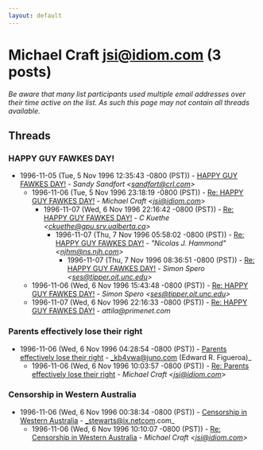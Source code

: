 ```yaml
---
layout: default
---
```


# Michael Craft <jsi@idiom.com> (3 posts)

_Be aware that many list participants used multiple email addresses over their time active on the list. As such this page may not contain all threads available._

## Threads

### HAPPY GUY FAWKES DAY!
+ 1996-11-05 (Tue, 5 Nov 1996 12:35:43 -0800 (PST)) - [HAPPY GUY FAWKES DAY!](/archive/1996/11/a3e662873916778c2f07d4e8aa9a61421a088c98f2ec9f5bb7dd0a74d660d50b) - _Sandy Sandfort \<sandfort@crl.com\>_
  + 1996-11-06 (Tue, 5 Nov 1996 23:18:19 -0800 (PST)) - [Re: HAPPY GUY FAWKES DAY!](/archive/1996/11/620a6112a4127f344164eb1e46441e9e9664e40b443eeb6c8e9961e90abd1e4a) - _Michael Craft \<jsi@idiom.com\>_
    + 1996-11-07 (Wed, 6 Nov 1996 22:16:42 -0800 (PST)) - [Re: HAPPY GUY FAWKES DAY!](/archive/1996/11/3ff67460beae45709a05838550c158b330035caeedbfc613855cda5478282aa0) - _C Kuethe \<ckuethe@gpu.srv.ualberta.ca\>_
      + 1996-11-07 (Thu, 7 Nov 1996 05:58:02 -0800 (PST)) - [Re: HAPPY GUY FAWKES DAY!](/archive/1996/11/504fa686dd7e2e594b20d5e11be4c0335c166bddf1cf6396d1ac8e6ec3817d6c) - _"Nicolas J. Hammond" \<njhm@ns.njh.com\>_
        + 1996-11-07 (Thu, 7 Nov 1996 08:36:51 -0800 (PST)) - [Re: HAPPY GUY FAWKES DAY!](/archive/1996/11/22e3ed66ee99688c0e1d7eb54ba6b548fbe6862b0a7730cebe7d6006130bbacf) - _Simon Spero \<ses@tipper.oit.unc.edu\>_
  + 1996-11-06 (Wed, 6 Nov 1996 15:43:48 -0800 (PST)) - [Re: HAPPY GUY FAWKES DAY!](/archive/1996/11/162d869816085f378087793a50cb87d7fd88fec538844ec92530e18a33ff56f3) - _Simon Spero \<ses@tipper.oit.unc.edu\>_
  + 1996-11-07 (Wed, 6 Nov 1996 22:16:33 -0800 (PST)) - [Re: HAPPY GUY FAWKES DAY!](/archive/1996/11/6c8aead6fd664cfea6eebdb7979aa141fa3b8da0af1ce42c3a5eecd56fe4bafa) - _attila@primenet.com_

### Parents effectively lose their right
+ 1996-11-06 (Wed, 6 Nov 1996 04:28:54 -0800 (PST)) - [Parents effectively lose their right](/archive/1996/11/7731522a3b0f5f924ec3d368aca241e7192d812cec41f559524b70fffd83c3a0) - _kb4vwa@juno.com (Edward R. Figueroa)_
  + 1996-11-06 (Wed, 6 Nov 1996 10:03:57 -0800 (PST)) - [Re: Parents effectively lose their right](/archive/1996/11/413fd687ddb377e1a1b505a3aed4e91ef6e605006bf5003cee0de3730b7a99d9) - _Michael Craft \<jsi@idiom.com\>_

### Censorship in Western Australia
+ 1996-11-06 (Wed, 6 Nov 1996 00:38:34 -0800 (PST)) - [Censorship in Western Australia](/archive/1996/11/81957c911c7525543dfbfd0c97f25b891cff01bac2df93d14c0bccde60926229) - _stewarts@ix.netcom.com_
  + 1996-11-06 (Wed, 6 Nov 1996 10:10:07 -0800 (PST)) - [Re: Censorship in Western Australia](/archive/1996/11/22a3a4b94c4b7b5151b0b875bb9d4b19275947cd1b4679280fdd4dd521e8280c) - _Michael Craft \<jsi@idiom.com\>_

